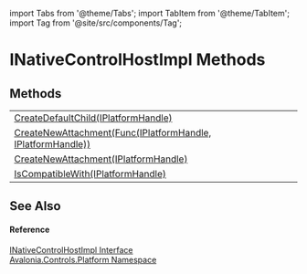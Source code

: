 import Tabs from '@theme/Tabs'; 
import TabItem from '@theme/TabItem'; 
import Tag from '@site/src/components/Tag'; 

# INativeControlHostImpl Methods




## Methods
<table>
<tr>
<td><a href="M_Avalonia_Controls_Platform_INativeControlHostImpl_CreateDefaultChild">CreateDefaultChild(IPlatformHandle)</a></td>
<td> </td>
</tr>
<tr>
<td><a href="M_Avalonia_Controls_Platform_INativeControlHostImpl_CreateNewAttachment_1">CreateNewAttachment(Func(IPlatformHandle, IPlatformHandle))</a></td>
<td> </td>
</tr>
<tr>
<td><a href="M_Avalonia_Controls_Platform_INativeControlHostImpl_CreateNewAttachment">CreateNewAttachment(IPlatformHandle)</a></td>
<td> </td>
</tr>
<tr>
<td><a href="M_Avalonia_Controls_Platform_INativeControlHostImpl_IsCompatibleWith">IsCompatibleWith(IPlatformHandle)</a></td>
<td> </td>
</tr>
</table>

## See Also


#### Reference
<a href="T_Avalonia_Controls_Platform_INativeControlHostImpl">INativeControlHostImpl Interface</a>  
<a href="N_Avalonia_Controls_Platform">Avalonia.Controls.Platform Namespace</a>  
